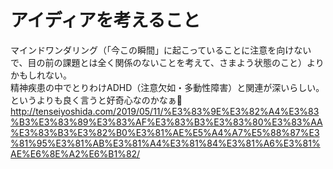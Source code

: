 
# アイディアを考えること


マインドワンダリング（「今この瞬間」に起こっていることに注意を向けないで、目の前の課題とは全く関係のないことを考えて、さまよう状態のこと）よりかもしれない。  
精神疾患の中でとりわけADHD（注意欠如・多動性障害）と関連が深いらしい。
というよりも良く言うと好奇心なのかなぁ🤔
http://tenseiyoshida.com/2019/05/11/%E3%83%9E%E3%82%A4%E3%83%B3%E3%83%89%E3%83%AF%E3%83%B3%E3%83%80%E3%83%AA%E3%83%B3%E3%82%B0%E3%81%AE%E5%A4%A7%E5%88%87%E3%81%95%E3%81%AB%E3%81%A4%E3%81%84%E3%81%A6%E3%81%AE%E6%8E%A2%E6%B1%82/


